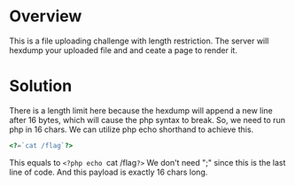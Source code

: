 # Overview
This is a file uploading challenge with length restriction.
The server will hexdump your uploaded file and and ceate a page to render it.

# Solution

There is a length limit here because the hexdump will append a new line after 16 bytes, which will cause the php syntax to break.
So, we need to run php in 16 chars.
We can utilize php echo shorthand to achieve this.

```php
<?=`cat /flag`?>
```

This equals to `<?php echo `cat /flag`?>`
We don't need ";" since this is the last line of code.
And this payload is exactly 16 chars long.